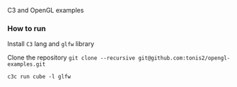 C3 and OpenGL examples


### How to run


Install `C3` lang and `glfw` library

Clone the repository `git clone --recursive git@github.com:tonis2/opengl-examples.git`


`c3c run cube -l glfw`
